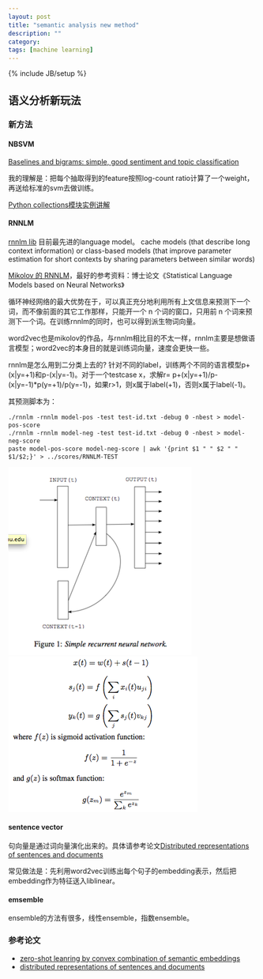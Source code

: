 ```yaml
---
layout: post
title: "semantic analysis new method"
description: ""
category: 
tags: [machine learning]
---
```

{% include JB/setup %}

## 语义分析新玩法

### 新方法

#### NBSVM
[Baselines and bigrams: simple, good sentiment and topic classification]()

我的理解是：把每个抽取得到的feature按照log-count ratio计算了一个weight，再送给标准的svm去做训练。

[Python collections模块实例讲解](http://www.jb51.net/article/48771.htm)

#### RNNLM
[rnnlm lib](http://www.fit.vutbr.cz/~imikolov/rnnlm/)
目前最先进的language model。
cache models (that describe long context information) or class-based models (that improve parameter estimation for short contexts by sharing parameters between similar words)

[Mikolov 的 RNNLM](http://licstar.net/archives/328#s24)，最好的参考资料：博士论文《Statistical Language Models based on Neural Networks》

循环神经网络的最大优势在于，可以真正充分地利用所有上文信息来预测下一个词，而不像前面的其它工作那样，只能开一个 n 个词的窗口，只用前 n 个词来预测下一个词。在训练rnnlm的同时，也可以得到派生物词向量。

word2vec也是mikolov的作品，与rnnlm相比目的不太一样，rnnlm主要是想做语言模型；word2vec的本身目的就是训练词向量，速度会更快一些。

rnnlm是怎么用到二分类上去的? 针对不同的label，训练两个不同的语言模型p+(x|y=+1)和p-(x|y=-1)。对于一个testcase x，求解r= p+(x|y=+1)/p-(x|y=-1)*p(y=+1)/p(y=-1)，如果r>1，则x属于label(+1)，否则x属于label(-1)。

其预测脚本为：

	./rnnlm -rnnlm model-pos -test test-id.txt -debug 0 -nbest > model-pos-score
	./rnnlm -rnnlm model-neg -test test-id.txt -debug 0 -nbest > model-neg-score
	paste model-pos-score model-neg-score | awk '{print $1 " " $2 " " $1/$2;}' > ../scores/RNNLM-TEST

![](https://raw.githubusercontent.com/zzbased/zzbased.github.com/master/_posts/images/rnnlm_image.png)
![](https://raw.githubusercontent.com/zzbased/zzbased.github.com/master/_posts/images/rnnlm_formula.png)

#### sentence vector
句向量是通过词向量演化出来的。具体请参考论文[Distributed representations of sentences and documents]()

常见做法是：先利用word2vec训练出每个句子的embedding表示，然后把embedding作为特征送入liblinear。

#### emsemble
ensemble的方法有很多，线性ensemble，指数ensemble。

### 参考论文 
- [zero-shot leanring by convex combination of semantic embeddings]()
- [distributed representations of sentences and documents]()

